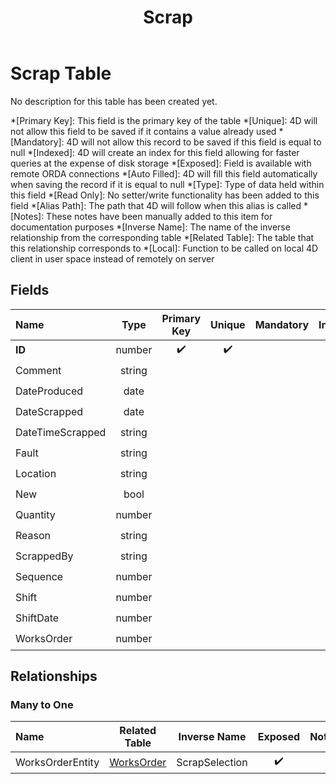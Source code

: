 ﻿---
layout: default
title: Scrap
parent: Tables
---
# Scrap Table
No description for this table has been created yet.

*[Primary Key]: This field is the primary key of the table
*[Unique]: 4D will not allow this field to be saved if it contains a value already used
*[Mandatory]: 4D will not allow this record to be saved if this field is equal to null
*[Indexed]: 4D will create an index for this field allowing for faster queries at the expense of disk storage
*[Exposed]: Field is available with remote ORDA connections
*[Auto Filled]: 4D will fill this field automatically when saving the record if it is equal to null
*[Type]: Type of data held within this field
*[Read Only]: No setter/write functionality has been added to this field
*[Alias Path]: The path that 4D will follow when this alias is called
*[Notes]: These notes have been manually added to this item for documentation purposes
*[Inverse Name]: The name of the inverse relationship from the corresponding table
*[Related Table]: The table that this relationship corresponds to
*[Local]: Function to be called on local 4D client in user space instead of remotely on server
## Fields

|Name|Type|Primary Key|Unique|Mandatory|Indexed|Exposed|Auto Filled|Notes|
|:---|:---:|:---:|:---:|:---:|:---:|:---:|:---:|:---:|
|**ID**|number|✔️|✔️||✔️|✔️|✔️||
|Comment|string|||||✔️|||
|DateProduced|date|||||✔️|||
|DateScrapped|date|||||✔️|||
|DateTimeScrapped|string|||||✔️|||
|Fault|string|||||✔️|||
|Location|string|||||✔️|||
|New|bool|||||✔️|||
|Quantity|number|||||✔️|||
|Reason|string|||||✔️|||
|ScrappedBy|string|||||✔️|||
|Sequence|number|||||✔️|||
|Shift|number|||||✔️|||
|ShiftDate|number||||✔️|✔️|||
|WorksOrder|number||||✔️|✔️|||

## Relationships
### Many to One

|Name|Related Table|Inverse Name|Exposed|Notes|
|:---|:---:|:---:|:---:|:---:|
|WorksOrderEntity|[WorksOrder](WorksOrder.md)|ScrapSelection|✔️||
